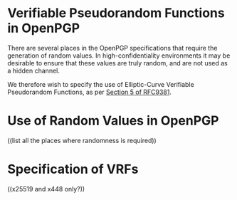 # Verifiable Pseudorandom Functions in OpenPGP

There are several places in the OpenPGP specifications that require the generation of random values.
In high-confidentiality environments it may be desirable to ensure that these values are truly random, and are not used as a hidden channel.

We therefore wish to specify the use of Elliptic-Curve Verifiable Pseudorandom Functions, as per [Section 5 of RFC9381](https://www.rfc-editor.org/rfc/rfc9381.html#section-5).

# Use of Random Values in OpenPGP

((list all the places where randomness is required))

# Specification of VRFs

((x25519 and x448 only?))
